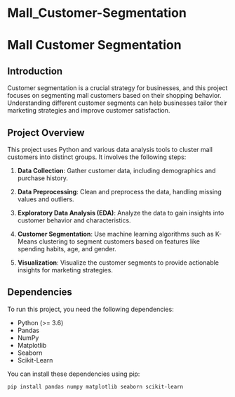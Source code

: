 # Mall_Customer-Segmentation
# Mall Customer Segmentation



## Introduction

Customer segmentation is a crucial strategy for businesses, and this project focuses on segmenting mall customers based on their shopping behavior. Understanding different customer segments can help businesses tailor their marketing strategies and improve customer satisfaction.

## Project Overview

This project uses Python and various data analysis tools to cluster mall customers into distinct groups. It involves the following steps:

1. **Data Collection**: Gather customer data, including demographics and purchase history.

2. **Data Preprocessing**: Clean and preprocess the data, handling missing values and outliers.

3. **Exploratory Data Analysis (EDA)**: Analyze the data to gain insights into customer behavior and characteristics.

4. **Customer Segmentation**: Use machine learning algorithms such as K-Means clustering to segment customers based on features like spending habits, age, and gender.

5. **Visualization**: Visualize the customer segments to provide actionable insights for marketing strategies.

## Dependencies

To run this project, you need the following dependencies:

- Python (>= 3.6)
- Pandas
- NumPy
- Matplotlib
- Seaborn
- Scikit-Learn

You can install these dependencies using pip:

```bash
pip install pandas numpy matplotlib seaborn scikit-learn

